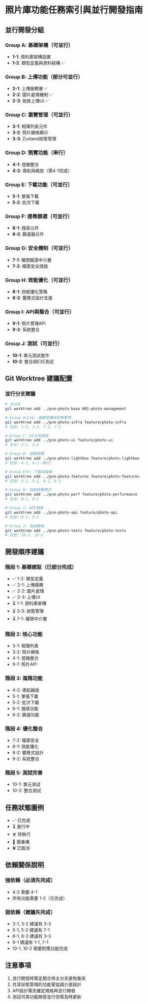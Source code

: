 # 照片庫功能任務索引與並行開發指南

## 並行開發分組

### Group A: 基礎架構（可並行）
- **1-1**: 資料庫架構設置
- **1-2**: 類型定義與資料結構 ✅

### Group B: 上傳功能（部分可並行）
- **2-1**: 上傳服務層 ✅
- **2-2**: 圖片處理機制 ✅
- **2-3**: 拖放上傳UI ✅

### Group C: 瀏覽管理（可並行）
- **3-1**: 相簿列表元件
- **3-2**: 照片網格顯示
- **3-3**: Zustand狀態管理

### Group D: 預覽功能（串行）
- **4-1**: 燈箱整合
- **4-2**: 導航與縮放（需4-1完成）

### Group E: 下載功能（可並行）
- **5-1**: 單張下載
- **5-2**: 批次下載

### Group F: 搜尋篩選（可並行）
- **6-1**: 搜尋元件
- **6-2**: 篩選器元件

### Group G: 安全機制（可並行）
- **7-1**: 權限驗證中介層
- **7-2**: 檔案安全措施

### Group H: 效能優化（可並行）
- **8-1**: 效能優化策略
- **8-2**: 響應式設計支援

### Group I: API與整合（可並行）
- **9-1**: 照片管理API
- **9-2**: 系統整合

### Group J: 測試（可並行）
- **10-1**: 單元測試套件
- **10-2**: 整合與E2E測試

## Git Worktree 建議配置

### 並行分支建議
```bash
# 主分支
git worktree add ../pcm-photo-base 001-photo-management

# Group A+C+G: 基礎架構與狀態管理
git worktree add ../pcm-photo-infra feature/photo-infra
# 包含: 1-1, 3-3, 7-1, 7-2

# Group C: UI元件開發
git worktree add ../pcm-photo-ui feature/photo-ui
# 包含: 3-1, 3-2

# Group D: 燈箱預覽
git worktree add ../pcm-photo-lightbox feature/photo-lightbox
# 包含: 4-1, 4-2（串行）

# Group E+F: 下載與搜尋
git worktree add ../pcm-photo-features feature/photo-features
# 包含: 5-1, 5-2, 6-1, 6-2

# Group H: 效能與響應式
git worktree add ../pcm-photo-perf feature/photo-performance
# 包含: 8-1, 8-2

# Group I: API開發
git worktree add ../pcm-photo-api feature/photo-api
# 包含: 9-1, 9-2

# Group J: 測試開發
git worktree add ../pcm-photo-tests feature/photo-tests
# 包含: 10-1, 10-2
```

## 開發順序建議

### 階段 1: 基礎建設（已部分完成）
- ✅ 1-2: 類型定義
- ✅ 2-1: 上傳服務
- ✅ 2-2: 圖片處理
- ✅ 2-3: 上傳UI
- ⏳ 1-1: 資料庫架構
- ⏳ 3-3: 狀態管理
- ⏳ 7-1: 權限中介層

### 階段 2: 核心功能
- 3-1: 相簿列表
- 3-2: 照片網格
- 4-1: 燈箱整合
- 9-1: 照片API

### 階段 3: 進階功能
- 4-2: 導航縮放
- 5-1: 單張下載
- 5-2: 批次下載
- 6-1: 搜尋功能
- 6-2: 篩選功能

### 階段 4: 優化整合
- 7-2: 檔案安全
- 8-1: 效能優化
- 8-2: 響應式設計
- 9-2: 系統整合

### 階段 5: 測試完善
- 10-1: 單元測試
- 10-2: 整合測試

## 任務狀態圖例
- ✅ 已完成
- ⏳ 進行中
- ⏸️ 待執行
- 🔄 需重構
- ❌ 已取消

## 依賴關係說明

### 強依賴（必須先完成）
- 4-2 需要 4-1
- 所有功能需要 1-2（已完成）

### 弱依賴（建議先完成）
- 3-1, 3-2 建議有 3-3
- 5-1, 5-2 建議有 7-1
- 6-1, 6-2 建議有 3-3
- 9-1 建議有 1-1, 7-1
- 10-1, 10-2 需要對應功能完成

## 注意事項
1. 並行開發時需定期合併主分支避免衝突
2. 共享狀態管理的功能需協調介面設計
3. API設計需先確定規格再並行開發
4. 測試可與功能開發並行但需及時更新